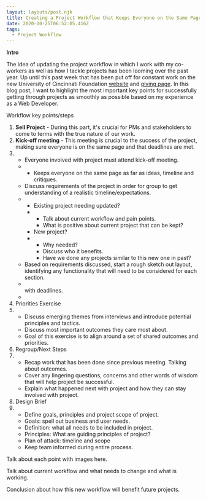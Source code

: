 ```yaml
---
layout: layouts/post.njk
title: Creating a Project Workflow that Keeps Everyone on the Same Page
date: 2020-10-25T06:52:05.416Z
tags:
  - Project Workflow
---
```

**Intro**

The idea of updating the project workflow in which I work with my co-workers as well as how I tackle projects has been looming over the past year. Up until this past week that has been put off for constant work on the new University of Cincinnati Foundation [website](https://foundation.uc.edu/) and [giving page](https://foundation.uc.edu/give). In this blog post, I want to highlight the most important key points for successfully getting through projects as smoothly as possible based on my experience as a Web Developer.

Workflow key points/steps

1. **Sell Project** - During this part, it's crucial for PMs and stakeholders to come to terms with the true nature of our work.
2. **Kick-off meeting** - This meeting is crucial to the success of the project, making sure everyone is on the same page and that deadlines are met.
3. * Everyone involved with project must attend kick-off meeting.
   * * Keeps everyone on the same page as far as ideas, timeline and critiques.
   * Discuss requirements of the project in order for group to get understanding of a realistic timeline/expectations.
   * * Existing project needing updated?
     * * Talk about current workflow and pain points.
       * What is positive about current project that can be kept?
     * New project?
     * * Why needed?
       * Discuss who it benefits.
       * Have we done any projects similar to this new one in past?
   * Based on requirements discussed, start a rough sketch out layout, identifying any functionality that will need to be considered for each section.
   * \
     with deadlines.
   *
4. Priorities Exercise
5. * Discuss emerging themes from interviews and introduce potential principles and tactics.
   * Discuss most important outcomes they care most about.
   * Goal of this exercise is to align around a set of shared outcomes and priorities.
6. Regroup/Next Steps
7. * Recap work that has been done since previous meeting. Talking about outcomes.
   * Cover any lingering questions, concerns and other words of wisdom that will help project be successful.
   * Explain what happened next with project and how they can stay involved with project.
8. Design Brief
9. * Define goals, principles and project scope of project.
   * Goals: spell out business and user needs.
   * Definition: what all needs to be included in project.
   * Principles: What are guiding principles of project?
   * Plan of attack: timeline and scope
   * Keep team informed during entire process.

Talk about each point with images here.

Talk about current workflow and what needs to change and what is working.

Conclusion about how this new workflow will benefit future projects.